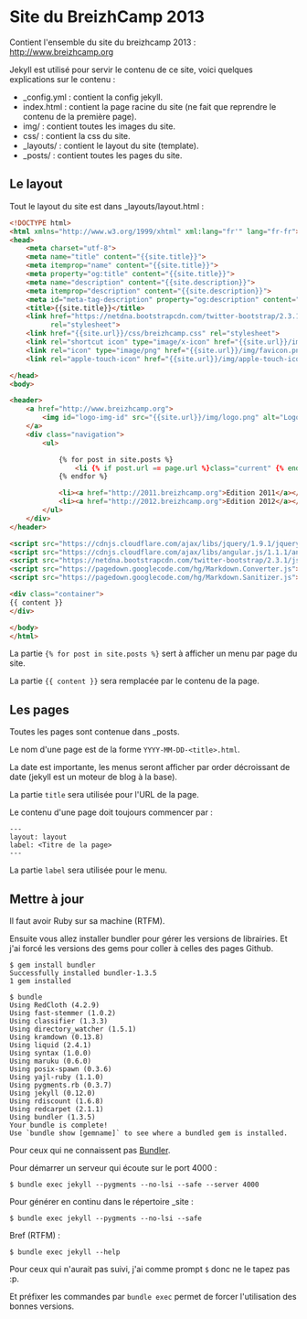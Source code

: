 # Site du BreizhCamp 2013

Contient l'ensemble du site du breizhcamp 2013 : http://www.breizhcamp.org

Jekyll est utilisé pour servir le contenu de ce site, voici quelques explications sur le contenu :
 * _config.yml : contient la config jekyll.
 * index.html : contient la page racine du site (ne fait que reprendre le contenu de la première page).
 * img/ : contient toutes les images du site.
 * css/ : contient la css du site.
 * _layouts/ : contient le layout du site (template).
 * _posts/ : contient toutes les pages du site.

## Le layout

Tout le layout du site est dans _layouts/layout.html :

```html
<!DOCTYPE html>
<html xmlns="http://www.w3.org/1999/xhtml" xml:lang="fr'" lang="fr-fr">
<head>
    <meta charset="utf-8">
    <meta name="title" content="{{site.title}}">
    <meta itemprop="name" content="{{site.title}}">
    <meta property="og:title" content="{{site.title}}">
    <meta name="description" content="{{site.description}}">
    <meta itemprop="description" content="{{site.description}}">
    <meta id="meta-tag-description" property="og:description" content="{{site.description}}">
    <title>{{site.title}}</title>
    <link href="https://netdna.bootstrapcdn.com/twitter-bootstrap/2.3.1/css/bootstrap-combined.min.css"
          rel="stylesheet">
    <link href="{{site.url}}/css/breizhcamp.css" rel="stylesheet">
    <link rel="shortcut icon" type="image/x-icon" href="{{site.url}}/img/favicon.ico" />
    <link rel="icon" type="image/png" href="{{site.url}}/img/favicon.png"/>
    <link rel="apple-touch-icon" href="{{site.url}}/img/apple-touch-icon.png"/>

</head>
<body>

<header>
    <a href="http://www.breizhcamp.org">
        <img id="logo-img-id" src="{{site.url}}/img/logo.png" alt="Logo" class="sites-logo ">
    </a>
    <div class="navigation">
        <ul>

            {% for post in site.posts %}
                <li {% if post.url == page.url %}class="current" {% endif %}><a href="{{site.url}}/{{post.url}}">{{post.label}}</a></li>
            {% endfor %}

            <li><a href="http://2011.breizhcamp.org">Edition 2011</a></li>
            <li><a href="http://2012.breizhcamp.org">Edition 2012</a></li>
        </ul>
    </div>
</header>

<script src="https://cdnjs.cloudflare.com/ajax/libs/jquery/1.9.1/jquery.min.js"></script>
<script src="https://cdnjs.cloudflare.com/ajax/libs/angular.js/1.1.1/angular.min.js"></script>
<script src="https://netdna.bootstrapcdn.com/twitter-bootstrap/2.3.1/js/bootstrap.min.js"></script>
<script src="https://pagedown.googlecode.com/hg/Markdown.Converter.js"></script>
<script src="https://pagedown.googlecode.com/hg/Markdown.Sanitizer.js"></script>

<div class="container">
{{ content }}
</div>

</body>
</html>
```

La partie ```{% for post in site.posts %}``` sert à afficher un menu par page du site.

La partie ```{{ content }}``` sera remplacée par le contenu de la page.


## Les pages

Toutes les pages sont contenue dans _posts.

Le nom d'une page est de la forme ```YYYY-MM-DD-<title>.html```.

La date est importante, les menus seront afficher par order décroissant de date (jekyll est un moteur de blog à la base).

La partie ```title``` sera utilisée pour l'URL de la page.

Le contenu d'une page doit toujours commencer par :
```
---
layout: layout
label: <Titre de la page>
---
```

La partie ```label``` sera utilisée pour le menu.

## Mettre à jour
Il faut avoir Ruby sur sa machine (RTFM).

Ensuite vous allez installer bundler pour gérer les versions de librairies. Et j'ai forcé les versions des gems pour coller à celles des pages Github.

```
$ gem install bundler
Successfully installed bundler-1.3.5
1 gem installed

$ bundle
Using RedCloth (4.2.9)
Using fast-stemmer (1.0.2)
Using classifier (1.3.3)
Using directory_watcher (1.5.1)
Using kramdown (0.13.8)
Using liquid (2.4.1)
Using syntax (1.0.0)
Using maruku (0.6.0)
Using posix-spawn (0.3.6)
Using yajl-ruby (1.1.0)
Using pygments.rb (0.3.7)
Using jekyll (0.12.0)
Using rdiscount (1.6.8)
Using redcarpet (2.1.1)
Using bundler (1.3.5)
Your bundle is complete!
Use `bundle show [gemname]` to see where a bundled gem is installed.
```

Pour ceux qui ne connaissent pas [Bundler](http://gembundler.com/).

Pour démarrer un serveur qui écoute sur le port 4000 :

```
$ bundle exec jekyll --pygments --no-lsi --safe --server 4000
```

Pour générer en continu dans le répertoire _site :

```
$ bundle exec jekyll --pygments --no-lsi --safe
```

Bref (RTFM) :

```
$ bundle exec jekyll --help
```

Pour ceux qui n'aurait pas suivi, j'ai comme prompt `$` donc ne le tapez pas :p.

Et préfixer les commandes par `bundle exec` permet de forcer l'utilisation des bonnes versions.
